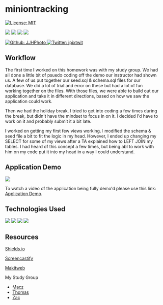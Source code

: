 # miniontracking

[![License: MIT](https://img.shields.io/badge/License-MIT-yellow.svg)](https://opensource.org/licenses/MIT)

<p>
    <img src="https://img.shields.io/github/repo-size/JJHPhoto/miniontracking" />
    <img src="https://img.shields.io/github/languages/top/JJHPhoto/miniontracking"  />
    <img src="https://img.shields.io/github/issues/JJHPhoto/miniontracking" />
    <img src="https://img.shields.io/github/last-commit/JJHPhoto/miniontracking" >
</p>
<p>
    <a href="https://github.com/JJHPhoto">
        <img alt="Github: JJHPhoto" src="https://img.shields.io/github/followers/JJHPhoto ?style=social" target="_blank" />
    </a>
    <a href="https://twitter.com/jpixtwit">
        <img alt="Twitter: jpixtwit" src="https://img.shields.io/twitter/follow/jpixtwit.svg?style=social" target="_blank" />
    </a>
</p>

## Workflow

The first time I worked on this homework was with my study group. We had all done a little bit of psuedo coding off the demo our instructor had shown us. A few of us put together our seed.sql & schema.sql files for our database. We did a lot of trial and error on these but had a lot of fun working together on the files. With those files, we were able to build out our application and take it in different directions, based on how we saw the application could work.

Then we had the holiday break. I tried to get into coding a few times during the break, but didn't have the mindset to focus in on it. I decided I'd have to work on it and probably submit it a bit late.

I worked on getting my first few views working. I modified the schema & seed file a bit to fit the logic in my head. However, I ended up changing my SELECT for some of my views after a TA explained how to LEFT JOIN my tables. I had heard of this concept a few times, but being abl to work with him on my code put it into my head in a way I could understand.

## Application Demo

![](...)

To watch a video of the application being fully demo'd please use this link: [Application Demo](https://drive.google.com/file/d/1TS1DISiWTDDt6WIFfIU3zngjXzDP-ToW/view).

## Technologies Used

<p>
  <img src="https://img.shields.io/badge/Javascript-yellow" />
  <img src="https://img.shields.io/badge/-node.js-green" />
  <img src="https://img.shields.io/badge/-inquirer-red" >
  <img src="https://img.shields.io/badge/-mysql-lightgrey" />

</p>

## Resources

[Shields.io](https://shields.io/)

[Screencastify](https://www.screencastify.com/)

[Makitweb](https://makitweb.com/how-to-use-order-by-with-multiple-columns-in-mysql/#:~:text=This%20sorts%20your%20MySQL%20table,change%20using%20ASC%20or%20DESC%20.&text=SELECT%20*%20FROM%20%5Btable%2Dname,ASC%7CDESC%5D%2C..)

My Study Group

- [Macz](https://github.com/macz-norton)
- [Thomas](https://github.com/Tskading)
- [Zac](https://github.com/themancalledzac)
